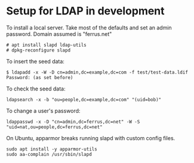 # Setup for LDAP in development

To install a local server. Take most of the defaults and
set an admin password. Domain assumed is "ferrus.net"

```
# apt install slapd ldap-utils
# dpkg-reconfigure slapd
```

To insert the seed data:

```
$ ldapadd -x -W -D cn=admin,dc=example,dc=com -f test/test-data.ldif
Password: (as set before)
```

To check the seed data:

```
ldapsearch -x -b "ou=people,dc=example,dc=com" "(uid=bob)"
```

To change a user's password:

```
ldappasswd -x -D "cn=admin,dc=ferrus,dc=net" -W -S "uid=nat,ou=people,dc=ferrus,dc=net"
```

On Ubuntu, apparmor breaks running slapd with custom config files.

```
sudo apt install -y apparmor-utils
sudo aa-complain /usr/sbin/slapd
```



